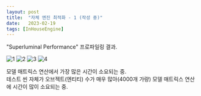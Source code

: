 ```yaml
---
layout: post
title:  "자체 엔진 최적화 - 1 (작성 중)"
date:   2023-02-19
tags: [InHouseEngine]
---          
```

                           
"Superluminal Performance" 프로파일링 결과.          

![1](https://user-images.githubusercontent.com/33873804/219942395-d7354d9b-d818-4d5e-b80a-68121697dc75.png)
![2](https://user-images.githubusercontent.com/33873804/219942390-0da5ac49-9846-4049-9cb8-358863611862.png)
![3](https://user-images.githubusercontent.com/33873804/219942392-65b64d29-9696-4a43-a4a7-312f21bbedb4.png)
![4](https://user-images.githubusercontent.com/33873804/219942393-6f68a0ab-f443-4eef-b0ea-be4699b33382.png)
            
모델 매트릭스 연산에서 가장 많은 시간이 소요되는 중.             
테스트 씬 자체가 오브젝트(엔티티) 수가 매우 많아(4000개 가량) 모델 매트릭스 연산에 시간이 많이 소요되는 중.              
